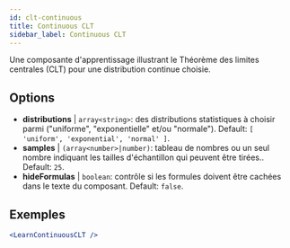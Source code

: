 ```yaml
---
id: clt-continuous
title: Continuous CLT
sidebar_label: Continuous CLT
---
```


Une composante d'apprentissage illustrant le Théorème des limites centrales (CLT) pour une distribution continue choisie.

## Options

* __distributions__ | `array<string>`: des distributions statistiques à choisir parmi ("uniforme", "exponentielle" et/ou "normale"). Default: `[
  'uniform',
  'exponential',
  'normal'
]`.
* __samples__ | `(array<number>|number)`: tableau de nombres ou un seul nombre indiquant les tailles d'échantillon qui peuvent être tirées.. Default: `25`.
* __hideFormulas__ | `boolean`: contrôle si les formules doivent être cachées dans le texte du composant. Default: `false`.


## Exemples

```jsx live
<LearnContinuousCLT />
```

